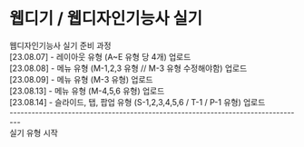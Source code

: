 # 웹디기 / 웹디자인기능사 실기
웹디자인기능사 실기 준비 과정<br>
[23.08.07] - 레이아웃 유형 (A~E 유형 당 4개) 업로드<br>
[23.08.08] - 메뉴 유형 (M-1,2,3 유형 // M-3 유형 수정해야함) 업로드<br>
[23.08.09] - 메뉴 유형 (M-3 유형) 업로드<br> 
[23.08.13] - 메뉴 유형 (M-4,5,6 유형) 업로드<br> 
[23.08.14] - 슬라이드, 탭, 팝업 유형 (S-1,2,3,4,5,6 / T-1 / P-1 유형) 업로드<br> 
---------------------------------------------------------------------------------<br> 
실기 유형 시작
